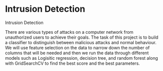 # Intrusion Detection
Intrusion Detection

There are various types of attacks on a computer network from unauthorized users to achieve their goals. The task of this project is to build a classifier to distinguish between malicious attacks and normal behaviour. We will use feature selection on the data to narrow down the number of columns that will be needed and then we run the data through different models such as Logisitic regression, decision tree, and random forest along with GridSearchCV to find the best score and the best parameters.

